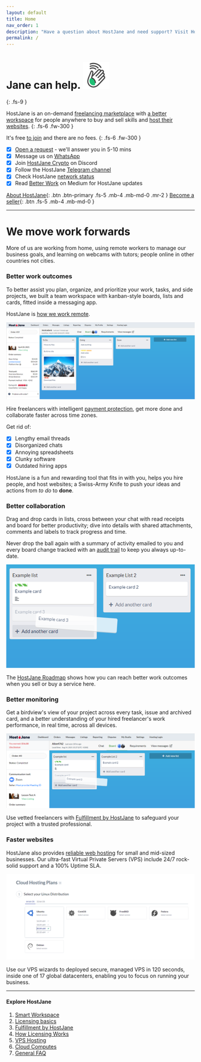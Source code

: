 ```yaml
---
layout: default
title: Home
nav_order: 1
description: "Have a question about HostJane and need support? Visit HostJane's customer service center to get the fast help you need."
permalink: /
---
```


# Jane can help. ![](/assets/wave.svg)
{: .fs-9 }

HostJane is an on-demand [freelancing marketplace](https://www.hostjane.com/marketplace) with [a better workspace](#we-move-work-forwards) for people anywhere to buy and sell skills and [host their websites](https://www.hostjane.com/hosting). 
{: .fs-6 .fw-300 }

It's free [to join](https://www.hostjane.com/marketplace/register) and there are no fees. 
{: .fs-6 .fw-300 }

- [x] [Open a request](https://www.hostjane.com/marketplace/contact)&nbsp;- we'll answer you in 5-10 mins
- [x] Message us on&nbsp;[WhatsApp](https://wa.me/message/SER2EGESB2X7P1)
- [x] Join&nbsp;[HostJane Crypto](https://discord.gg/5rS6Tvd)&nbsp;on Discord
- [x] Follow the HostJane&nbsp;[Telegram channel](https://t.me/hostjanecom)
- [x] Check HostJane&nbsp;[network status](https://www.hostjane.com/status)
- [x] Read&nbsp;[Better Work](https://medium.com/better-work)&nbsp;on Medium for HostJane updates

[About HostJane](https://www.hostjane.com/about/){: .btn .btn-primary .fs-5 .mb-4 .mb-md-0 .mr-2 } [Become a seller](https://www.hostjane.com/sell){: .btn .fs-5 .mb-4 .mb-md-0 }

---

# We move work forwards

<span class="yellow">More of us are working from home, using remote workers to manage our business goals, and learning on webcams with tutors; people online in other countries not cities.</span>

### Better work outcomes

To better assist you plan, organize, and prioritize your work, tasks, and side projects, we built a team workspace with kanban-style boards, lists and cards, fitted inside a messaging app.

HostJane is [how we work remote](/getting-started/what-are-boards/#what-are-boards/). 

![](/assets/board-view.png)

Hire freelancers with intelligent [payment protection](/getting-started/#payment-protection-guarantee), get more done and collaborate faster across time zones.

Get rid of:

- [x] Lengthy email threads
- [x] Disorganized chats
- [x] Annoying spreadsheets
- [x] Clunky software
- [x] Outdated hiring apps

<span class="green">HostJane is a fun and rewarding tool that fits in with you, helps you hire people, and host websites; a Swiss-Army Knife to push your ideas and actions from *to do* to **done**.</span>

### Better collaboration

Drag and drop cards in lists, cross between your chat with read receipts and board for better productivity; dive into details with shared attachments, comments and labels to track progress and time. 

Never drop the ball again with a summary of activity emailed to you and every board change tracked with an [audit trail](getting-started/what-are-boards/#board-activity) to keep you always up-to-date.

![](/assets/example-lists.png)

<span class="green">The [HostJane Roadmap](/getting-started/hostjane-roadmap) shows how you can reach better work outcomes when you sell or buy a service here.</span>

### Better monitoring

Get a birdview's view of your project across every task, issue and archived card, and a better understanding of your hired freelancer's work performance, in real time, across all devices. 

![](/assets/example-board.png)

<span class="purple">Use vetted freelancers with [Fulfillment by HostJane](/getting-started/fullfilment-by-hostjane/) to safeguard your project with a trusted professional.</span>

### Faster websites

HostJane also provides [reliable web hosting](https://www.hostjane.com/hosting/) for small and mid-sized businesses. Our ultra-fast Virtual Private Servers (VPS) include 24/7 rock-solid support and a 100% Uptime SLA.

![](/assets/cloud-plans.png)

<span class="orange">Use our VPS wizards to deployed secure, managed VPS in 120 seconds, inside one of 17 global datacenters, enabling you to focus on running your business.</span>

---

#### Explore HostJane

1. [Smart Workspace](/buyers/hostjane-workspace/)
2. [Licensing basics](/buyers/licensing/)
3. [Fulfillment by HostJane](/getting-started/fullfilment-by-hostjane/)
4. [How Licensing Works](/how-licensing-works)
5. [VPS Hosting](/vps-hosting)
6. [Cloud Computes](/cloud-computes)
7. [General FAQ](/about)